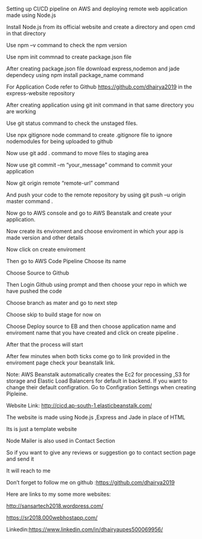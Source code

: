 Setting up CI/CD pipeline on AWS and deploying remote web application made using Node.js 

Install Node.js from its official website and create a directory and open cmd in that directory 

Use npm –v command to check the npm version  

Use npm init commnad to create package.json file  

After creating package.json file download express,nodemon and jade dependecy using npm install package_name command 

For Application Code refer to Github https://github.com/dhairya2019 in the express-website repository 

After creating application using git init command in that same directory you are working 

Use git status command to check the unstaged files. 

 

Use npx gitignore node command to create .gitignore file to ignore nodemodules  for being uploaded to github 

Now use git add .  command to move files to staging area 

Now  use git commit –m “your_message” command  to commit your application 

 

Now git origin remote “remote-url” command  

And push your code to the remote repository by using git push –u origin master command . 

Now go to AWS console and go to AWS Beanstalk and create your application. 

Now create its enviroment and choose enviroment in which your app is made version and other details 

Now click on create enviroment 

 

Then go to AWS Code Pipeline Choose its name  

Choose Source to Github  

Then Login Github using prompt and then choose your repo in which we have pushed the code 

Choose branch as mater and go to next step  

Choose skip to build stage for now on 

Choose Deploy source to EB and then choose application name and enviroment name that you have created and click on create pipeline . 

 

After that the process will start  

After few minutes when both ticks come go to link provided in the enviroment page check your beanstalk link. 

 

 

 

Note: AWS Beanstalk automatically creates the Ec2 for processing ,S3 for storage and Elastic Load Balancers for default in backend. If you want to change their default configration. Go to Configration Settings when creating Pipleine. 

 

 

 

Website Link: http://cicd.ap-south-1.elasticbeanstalk.com/ 

The website is made using Node.js ,Express and Jade in place of HTML 

Its is just a template website 

Node Mailer is also used in Contact Section 

So if you want to give any reviews or suggestion go to contact section page and send it 

It will reach to me 

Don’t forget to follow me on github :https://github.com/dhairya2019 

 

Here are links to my some more websites: 

http://sansartech2018.wordpress.com/ 

https://sr2018.000webhostapp.com/ 

Linkedin:https://www.linkedin.com/in/dhairyaupes500069956/ 

 

